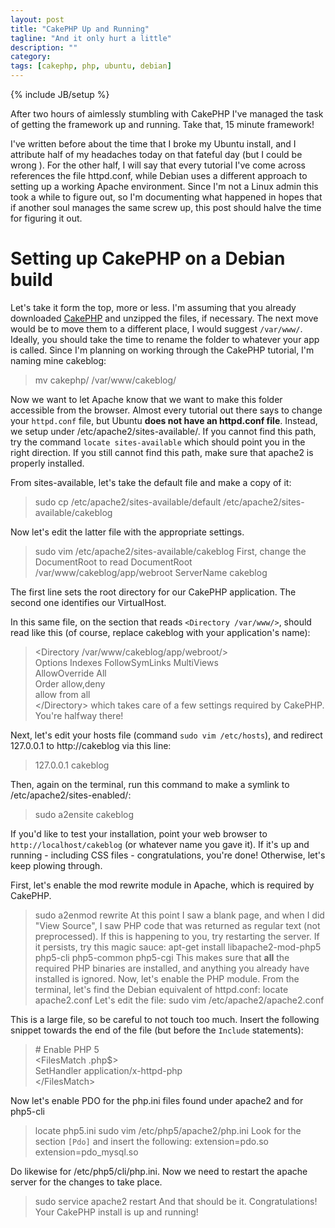 ```yaml
---
layout: post
title: "CakePHP Up and Running"
tagline: "And it only hurt a little"
description: ""
category: 
tags: [cakephp, php, ubuntu, debian]
---
```

{% include JB/setup %}

After two hours of aimlessly stumbling with CakePHP I've managed the task of
getting the framework up and running. Take that, 15 minute framework!

I've written before about the time that I broke my Ubuntu install, and I
attribute half of my headaches today on that fateful day \(but I could be wrong
\). For the other half, I will say that every tutorial I've come across
references the file httpd.conf, while Debian uses a different approach to
setting up a working Apache environment. Since I'm not a Linux admin this took
a while to figure out, so I'm  documenting what happened in hopes that if
another soul manages the same screw up, this post should halve the time for
figuring it out.

Setting up CakePHP on a Debian build
====================================

Let's take it form the top, more or less. I'm assuming that you already
downloaded [CakePHP](http://cakephp.org/) and unzipped the files, if necessary.
The next move would be to move them to a different place, I would suggest
`/var/www/`. Ideally, you should take the time to rename the folder to whatever
your app is called. Since I'm planning on working through the CakePHP tutorial,
I'm naming mine cakeblog:
> mv cakephp/ /var/www/cakeblog/

Now we want to let Apache know that we want to make this folder accessible
from the browser. Almost every tutorial out there says to change your
`httpd.conf` file, but Ubuntu __does not have an httpd.conf file__. Instead,
we setup under /etc/apache2/sites-available/. If you cannot find this path, try
the command `locate sites-available` which should point you in the right
direction. If you still cannot find this path, make sure that apache2 is
properly installed.

From sites-available, let's take the default file and make a copy of it:
> sudo cp /etc/apache2/sites-available/default /etc/apache2/sites-available/cakeblog

Now let's edit the latter file with the appropriate settings.
> sudo vim /etc/apache2/sites-available/cakeblog
First, change the DocumentRoot to read
> DocumentRoot /var/www/cakeblog/app/webroot
> ServerName cakeblog

The first line sets the root directory for our CakePHP application. The second
one identifies our VirtualHost. 

In this same file, on the section that reads `<Directory /var/www/>`, should
read like this \(of course, replace cakeblog with your application's name\):

> &lt;Directory /var/www/cakeblog/app/webroot/&gt;  
>    Options Indexes FollowSymLinks MultiViews  
>    AllowOverride All  
>    Order allow,deny  
>    allow from all  
> &lt;/Directory&gt;
which takes care of a few settings required by CakePHP. You're halfway there!

Next, let's edit your hosts file \(command `sudo vim /etc/hosts`\), and
redirect 127.0.0.1 to http://cakeblog via this line:
> 127.0.0.1 cakeblog

Then, again on the terminal, run this command to make a symlink to
 /etc/apache2/sites-enabled/:
> sudo a2ensite cakeblog

If you'd like to test your installation, point your web browser to
`http://localhost/cakeblog` \(or whatever name you gave it\). If it's up and
running - including CSS files - congratulations, you're done! Otherwise, let's
keep plowing through.

First, let's enable the mod rewrite module in Apache, which is required by
CakePHP.  
> sudo a2enmod rewrite
At this point I saw a blank page, and when I did "View Source", I saw PHP code
that was returned as regular text \(not preprocessed\). If this is happening
to you, try restarting the server. If it persists, try this magic sauce:
> apt-get install libapache2-mod-php5 php5-cli php5-common php5-cgi
This makes sure that __all__ the required PHP binaries are installed, and
anything you already have installed is ignored. Now, let's enable the PHP
module. From the terminal, let's find the Debian equivalent of httpd.conf:
> locate apache2.conf
Let's edit the file:
> sudo vim /etc/apache2/apache2.conf

This is a large file, so be careful to not touch too much. Insert the following
snippet towards the end of the file \(but before the `Include` statements\):
> \# Enable PHP 5  
> &lt;FilesMatch \.php$&gt;  
>   SetHandler application/x-httpd-php  
> &lt;/FilesMatch&gt;

Now let's enable PDO for the php.ini files found under apache2 and for php5-cli
> locate php5.ini
> sudo vim /etc/php5/apache2/php.ini
Look for the section `[Pdo]` and insert the following:
> extension=pdo.so
> extension=pdo_mysql.so

Do likewise for /etc/php5/cli/php.ini. Now we need to restart the apache server
for the changes to take place.
> sudo service apache2 restart
And that should be it. Congratulations! Your CakePHP install is up and running!
